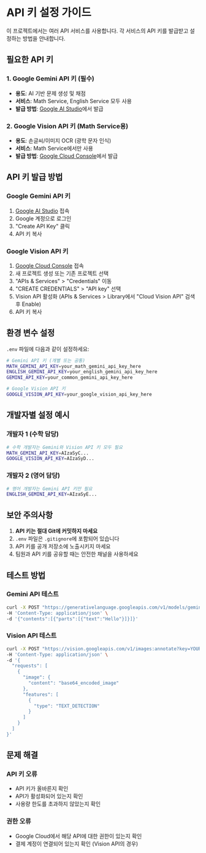 # API 키 설정 가이드

이 프로젝트에서는 여러 API 서비스를 사용합니다. 각 서비스의 API 키를 발급받고 설정하는 방법을 안내합니다.

## 필요한 API 키

### 1. Google Gemini API 키 (필수)
- **용도**: AI 기반 문제 생성 및 채점
- **서비스**: Math Service, English Service 모두 사용
- **발급 방법**: [Google AI Studio](https://aistudio.google.com/app/apikey)에서 발급

### 2. Google Vision API 키 (Math Service용)
- **용도**: 손글씨/이미지 OCR (광학 문자 인식)
- **서비스**: Math Service에서만 사용
- **발급 방법**: [Google Cloud Console](https://console.cloud.google.com/apis/credentials)에서 발급

## API 키 발급 방법

### Google Gemini API 키
1. [Google AI Studio](https://aistudio.google.com/app/apikey) 접속
2. Google 계정으로 로그인
3. "Create API Key" 클릭
4. API 키 복사

### Google Vision API 키
1. [Google Cloud Console](https://console.cloud.google.com/) 접속
2. 새 프로젝트 생성 또는 기존 프로젝트 선택
3. "APIs & Services" > "Credentials" 이동
4. "CREATE CREDENTIALS" > "API key" 선택
5. Vision API 활성화 (APIs & Services > Library에서 "Cloud Vision API" 검색 후 Enable)
6. API 키 복사

## 환경 변수 설정

`.env` 파일에 다음과 같이 설정하세요:

```bash
# Gemini API 키 (개별 또는 공통)
MATH_GEMINI_API_KEY=your_math_gemini_api_key_here
ENGLISH_GEMINI_API_KEY=your_english_gemini_api_key_here
GEMINI_API_KEY=your_common_gemini_api_key_here

# Google Vision API 키
GOOGLE_VISION_API_KEY=your_google_vision_api_key_here
```

## 개발자별 설정 예시

### 개발자 1 (수학 담당)
```bash
# 수학 개발자는 Gemini와 Vision API 키 모두 필요
MATH_GEMINI_API_KEY=AIzaSyC...
GOOGLE_VISION_API_KEY=AIzaSyD...
```

### 개발자 2 (영어 담당)
```bash
# 영어 개발자는 Gemini API 키만 필요
ENGLISH_GEMINI_API_KEY=AIzaSyE...
```

## 보안 주의사항

1. **API 키는 절대 Git에 커밋하지 마세요**
2. `.env` 파일은 `.gitignore`에 포함되어 있습니다
3. API 키를 공개 저장소에 노출시키지 마세요
4. 팀원과 API 키를 공유할 때는 안전한 채널을 사용하세요

## 테스트 방법

### Gemini API 테스트
```bash
curl -X POST "https://generativelanguage.googleapis.com/v1/models/gemini-pro:generateContent?key=YOUR_API_KEY" \
-H 'Content-Type: application/json' \
-d '{"contents":[{"parts":[{"text":"Hello"}]}]}'
```

### Vision API 테스트
```bash
curl -X POST "https://vision.googleapis.com/v1/images:annotate?key=YOUR_API_KEY" \
-H 'Content-Type: application/json' \
-d '{
  "requests": [
    {
      "image": {
        "content": "base64_encoded_image"
      },
      "features": [
        {
          "type": "TEXT_DETECTION"
        }
      ]
    }
  ]
}'
```

## 문제 해결

### API 키 오류
- API 키가 올바른지 확인
- API가 활성화되어 있는지 확인
- 사용량 한도를 초과하지 않았는지 확인

### 권한 오류
- Google Cloud에서 해당 API에 대한 권한이 있는지 확인
- 결제 계정이 연결되어 있는지 확인 (Vision API의 경우)